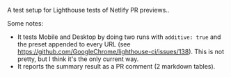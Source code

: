 

A test setup for Lighthouse tests of Netlify PR previews..

Some notes:

* It tests Mobile and Desktop by doing two runs with `additive: true` and the preset appended to every URL (see https://github.com/GoogleChrome/lighthouse-ci/issues/138). This is not pretty, but I think it's the only current way.
* It reports the summary result as a PR comment (2 markdown tables).